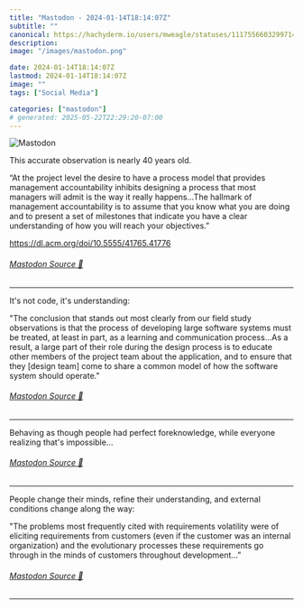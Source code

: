 ```yaml
---
title: "Mastodon - 2024-01-14T18:14:07Z"
subtitle: ""
canonical: https://hachyderm.io/users/mweagle/statuses/111755660329971400
description:
image: "/images/mastodon.png"

date: 2024-01-14T18:14:07Z
lastmod: 2024-01-14T18:14:07Z
image: ""
tags: ["Social Media"]

categories: ["mastodon"]
# generated: 2025-05-22T22:29:20-07:00
---
```

![Mastodon](/images/mastodon.png)

<p>This accurate observation is nearly 40 years old. </p><p>“At the project level the desire to have a process model that provides management accountability inhibits designing a process that most managers will admit is the way it really happens...The hallmark of management accountability is to assume that you know what you are doing and to present a set of milestones that indicate you have a clear understanding of how you will reach your objectives.”</p><p><a href="https://dl.acm.org/doi/10.5555/41765.41776" target="_blank" rel="nofollow noopener noreferrer" translate="no"><span class="invisible">https://</span><span class="ellipsis">dl.acm.org/doi/10.5555/41765.4</span><span class="invisible">1776</span></a></p>


###### [Mastodon Source 🐘](https://hachyderm.io/@mweagle/111755660329971400)

___

<p>It&#39;s not code, it&#39;s understanding:</p><p>&quot;The conclusion that stands out most clearly from our field study observations is that the process of developing large software systems must be treated, at least in part, as a learning and communication process...As a result, a large part of their role during the design process is to educate other members of the project team about the application, and to ensure that they [design team] come to share a common model of how the software system should operate.&quot;</p>


###### [Mastodon Source 🐘](https://hachyderm.io/@mweagle/111755671595326770)

___

<p>Behaving as though people had perfect foreknowledge, while everyone realizing that&#39;s impossible…</p>


###### [Mastodon Source 🐘](https://hachyderm.io/@mweagle/111755691768893243)

___

<p>People change their minds, refine their understanding, and external conditions change along the way:</p><p>&quot;The problems most frequently cited with requirements volatility were of eliciting requirements from customers (even if the customer was an internal organization) and the evolutionary processes these requirements go through in the minds of customers throughout development...”</p>


###### [Mastodon Source 🐘](https://hachyderm.io/@mweagle/111755710352843259)

___

